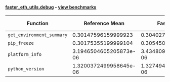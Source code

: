 #### [faster_eth_utils.debug](https://github.com/BobTheBuidler/faster-eth-utils/blob/renovate/mypy-1.x/faster_eth_utils/debug.py) - [view benchmarks](https://github.com/BobTheBuidler/faster-eth-utils/blob/renovate/mypy-1.x/benchmarks/test_debug_benchmarks.py)

| Function | Reference Mean | Faster Mean | % Change | Speedup (%) | x Faster | Faster |
|----------|---------------|-------------|----------|-------------|----------|--------|
| `get_environment_summary` | 0.30147596159999923 | 0.30402776599999015 | -0.85% | -0.84% | 0.99x | ❌ |
| `pip_freeze` | 0.30175355199999104 | 0.3054506267999841 | -1.23% | -1.21% | 0.99x | ❌ |
| `platform_info` | 3.1946504605205873e-06 | 3.4348095376952407e-06 | -7.52% | -6.99% | 0.93x | ❌ |
| `python_version` | 1.3200372499958645e-06 | 1.3274947479982142e-06 | -0.56% | -0.56% | 0.99x | ❌ |
